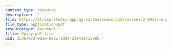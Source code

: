 ```yaml
---
content_type: resource
description: ''
file: https://ol-ocw-studio-app-qa.s3.amazonaws.com/courses/2-003sc-engineering-dynamics-fall-2011/35367e729a36b9211d4d21e4d1715085_PZ1zxBO1kO8.pdf
file_type: application/pdf
resourcetype: Document
title: 3play pdf file
uid: 35367e72-9a36-b921-1d4d-21e4d1715085
---
```

